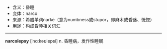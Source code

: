 - <span class="definition">含义：昏睡</span>
- <span class="definition">变体：narco</span>
- <span class="definition">来源：希腊单词narkē（意为numbness或stupor，即麻木或昏迷、恍惚）</span>
- <span class="definition">用途：构成昏睡相关词汇</span>


---


<span class="vocabulary">**narcolepsy**</span> [ˈnɑːkəʊlepsi] n. 昏睡病，发作性睡眠
